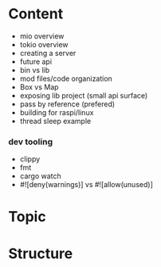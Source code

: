 # Content
- mio overview
- tokio overview
- creating a server
- future api
- bin vs lib
- mod files/code organization
- Box vs Map
- exposing lib project (small api surface)
- pass by reference (prefered)
- building for raspi/linux
- thread sleep example


### dev tooling
- clippy
- fmt
- cargo watch
- #![deny(warnings)] vs #![allow(unused)]

# Topic

# Structure
